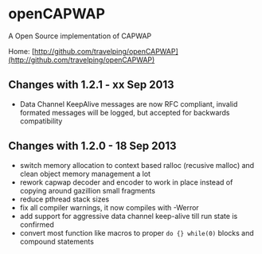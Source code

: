 openCAPWAP
==========

A Open Source implementation of CAPWAP

Home: [http://github.com/travelping/openCAPWAP](http://github.com/travelping/openCAPWAP)

Changes with 1.2.1 - xx Sep 2013
--------------------------------

* Data Channel KeepAlive messages are now RFC compliant, invalid formated
  messages will be logged, but accepted for backwards compatibility

Changes with 1.2.0 - 18 Sep 2013
--------------------------------

* switch memory allocation to context based ralloc (recusive malloc)
  and clean object memory management a lot
* rework capwap decoder and encoder to work in place instead of copying
  around gazillion small fragments
* reduce pthread stack sizes
* fix all compiler warnings, it now compiles with -Werror
* add support for aggressive data channel keep-alive till run state is
  confirmed
* convert most function like macros to proper `do {} while(0)` blocks
  and compound statements
